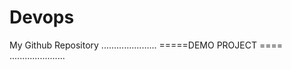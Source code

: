 # Devops
My  Github Repository
......................
=====DEMO PROJECT ====
......................
